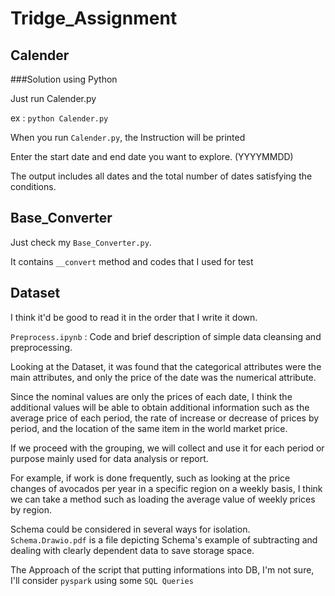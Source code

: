 # Tridge_Assignment

## Calender
###Solution using Python

Just run Calender.py

ex : `python Calender.py`

When you run `Calender.py`, the Instruction will be printed

Enter the start date and end date you want to explore. (YYYYMMDD)

The output includes all dates and the total number of dates satisfying the conditions. 


## Base_Converter

Just check my `Base_Converter.py`.

It contains `__convert` method and codes that I used for test


## Dataset

I think it'd be good to read it in the order that I write it down.

`Preprocess.ipynb` : Code and brief description of simple data cleansing and preprocessing.

Looking at the Dataset, it was found that the categorical attributes were the main attributes, and only the price of the date was the numerical attribute.

Since the nominal values are only the prices of each date, I think the additional values will be able to obtain additional information such as the average price of each period, the rate of increase or decrease of prices by period, and the location of the same item in the world market price.

If we proceed with the grouping, we will collect and use it for each period or purpose mainly used for data analysis or report. 

For example, if work is done frequently, such as looking at the price changes of avocados per year in a specific region on a weekly basis, I think we can take a method such as loading the average value of weekly prices by region.

Schema could be considered in several ways for isolation. `Schema.Drawio.pdf` is a file depicting Schema's example of subtracting and dealing with clearly dependent data to save storage space.

The Approach of the script that putting informations into DB, I'm not sure, I'll consider `pyspark` using some `SQL Queries`

